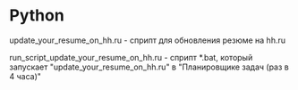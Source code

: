 # Python

update_your_resume_on_hh.ru - сприпт для обновления резюме на hh.ru

run_script_update_your_resume_on_hh.ru - сприпт *.bat, который запускает "update_your_resume_on_hh.ru" в "Планировщике задач (раз в 4 часа)"

